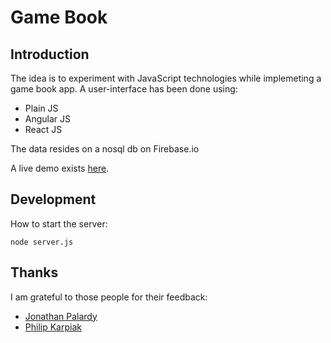 # Game Book

## Introduction

The idea is to experiment with JavaScript technologies while implemeting a game book app. A user-interface has been done using:

* Plain JS
* Angular JS
* React JS

The data resides on a nosql db on Firebase.io

A live demo exists [here](http://game-book-js.herokuapp.com/).


## Development

How to start the server:

```
node server.js
```

## Thanks

I am grateful to those people for their feedback:

* [Jonathan Palardy](https://github.com/jpalardy)
* [Philip Karpiak](https://github.com/eswat)

